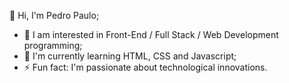  👋 Hi, I'm Pedro Paulo;
- 👀 I am interested in Front-End / Full Stack / Web Development programming;
- 🌱 I'm currently learning HTML, CSS and Javascript;
- ⚡ Fun fact: I'm passionate about technological innovations. 

<!---
ppmalta/ppmalta is a ✨ special ✨ repository because its `README.md` (this file) appears on your GitHub profile.
You can click the Preview link to take a look at your changes.
--->
